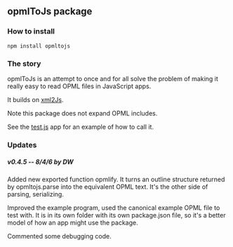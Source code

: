 ## opmlToJs package

### How to install

`npm install opmltojs`

### The story

opmlToJs is an attempt to once and for all solve the problem of making it really easy to read OPML files in JavaScript apps. 

It builds on <a href="https://github.com/Leonidas-from-XIV/node-xml2js">xml2Js</a>.

Note this package does not expand OPML includes. 

See the <a href="https://github.com/scripting/opmlToJs/blob/master/test.js">test.js</a> app for an example of how to call it. 

### Updates

##### v0.4.5 -- 8/4/6 by DW

Added new exported function opmlify. It turns an outline structure returned by opmltojs.parse into the equivalent OPML text. It's the other side of parsing, serializing. 

Improved the example program, used the canonical example OPML file to test with. It is in its own folder with its own package.json file, so it's a better model of how an app might use the package. 

Commented some debugging code. 

